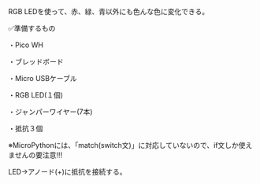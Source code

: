 RGB LEDを使って、赤、緑、青以外にも色んな色に変化できる。

✅準備するもの

・Pico WH

・ブレッドボード

・Micro USBケーブル

・RGB LED(１個)

・ジャンパーワイヤー(7本)

・抵抗３個

※MicroPythonには、「match(switch文)」に対応していないので、if文しか使えませんの要注意!!!

LED→アノード(+)に抵抗を接続する。
